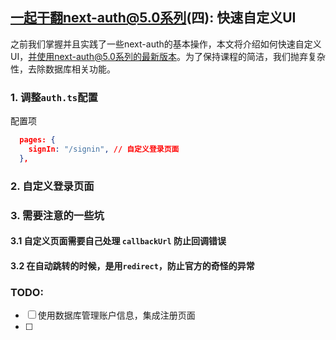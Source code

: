## 一起干翻next-auth@5.0系列(四): 快速自定义UI

之前我们掌握并且实践了一些next-auth的基本操作，本文将介绍如何快速自定义UI，并使用next-auth@5.0系列的最新版本。为了保持课程的简洁，我们抛弃复杂性，去除数据库相关功能。


### 1. 调整`auth.ts`配置
配置项 
```json
  pages: {
    signIn: "/signin", // 自定义登录页面
  },
```

### 2. 自定义登录页面


### 3. 需要注意的一些坑

#### 3.1 自定义页面需要自己处理 `callbackUrl` 防止回调错误
#### 3.2 在自动跳转的时候，是用`redirect`，防止官方的奇怪的异常



### TODO:
- [ ] 使用数据库管理账户信息，集成注册页面
- [ ] 